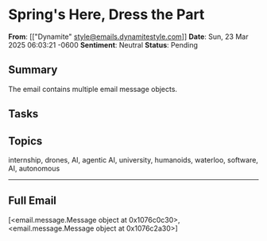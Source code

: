 # Spring's Here, Dress the Part
**From**: [["Dynamite" <style@emails.dynamitestyle.com>]]
**Date**: Sun, 23 Mar 2025 06:03:21 -0600
**Sentiment**: Neutral
**Status**: Pending

## Summary
The email contains multiple email message objects.

## Tasks

## Topics
internship, drones, AI, agentic AI, university, humanoids, waterloo, software, AI, autonomous

---

## Full Email
[<email.message.Message object at 0x1076c0c30>, <email.message.Message object at 0x1076c2a30>]